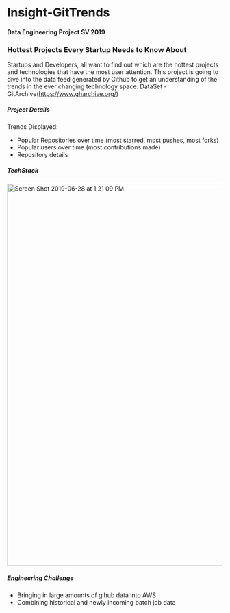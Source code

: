 # Insight-GitTrends
#### Data Engineering Project SV 2019 
### Hottest Projects Every Startup Needs to Know About 

Startups and Developers, all want to find out which are the hottest projects and technologies that have the most user attention. This project is going to dive into the data feed generated by Github to get an understanding of the trends in the ever changing technology space.
DataSet - GitArchive(https://www.gharchive.org/)

##### Project Details
Trends Displayed:
- Popular Repositories over time (most starred, most pushes, most forks)
- Popular users over time (most contributions made)
- Repository details

##### TechStack

<img width="891" alt="Screen Shot 2019-06-28 at 1 21 09 PM" src="https://user-images.githubusercontent.com/38793306/60369454-8d8e9d00-99a8-11e9-880c-9b08326443ac.png">


##### Engineering Challenge 
- Bringing in large amounts of gihub data into AWS
- Combining historical and newly incoming batch job data
